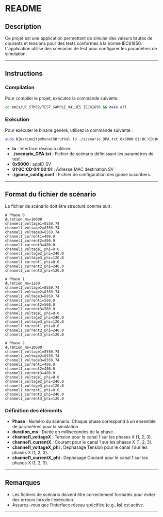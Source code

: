 # README

## Description
Ce projet est une application permettant de simuler des valeurs brutes de courants et tensions pour des tests conformes à la norme IEC61850. L'application utilise des scénarios de test pour configurer les paramètres de simulation.

---

## Instructions

### Compilation
Pour compiler le projet, exécutez la commande suivante :

```bash
cd emis/UC_STM32/TEST_SAMPLE_VALUES_IEC61850 && make all
```

### Exécution
Pour exécuter le binaire généré, utilisez la commande suivante :

```bash
sudo BIN/simuStpmMonoChBrutVal lo ./scenario_DPA.txt 0x5000 01:0C:CD:04:00:01 ./goose_config.conf
```

- **lo** : Interface réseau à utiliser.
- **./scenario_DPA.txt** : Fichier de scénario définissant les paramètres de test.
- **0x5000** : appID SV
- **01:0C:CD:04:00:01** : Adresse MAC destination SV
- **./goose_config.conf** : Fichier de configuration des goose suscribers.
---

## Format du fichier de scénario
Le fichier de scénario doit être structuré comme suit :

```plaintext
# Phase 0
duration_ms=10000
channel1_voltage1=8550.74
channel1_voltage2=8550.74
channel1_voltage3=8550.74
channel1_current1=400.0
channel1_current2=400.0
channel1_current3=400.0
channel1_voltage1_phi=0.0
channel1_voltage2_phi=240.0
channel1_voltage3_phi=120.0
channel1_current1_phi=0.0
channel1_current2_phi=240.0
channel1_current3_phi=120.0

# Phase 1
duration_ms=1200
channel1_voltage1=8550.74
channel1_voltage2=8550.74
channel1_voltage3=8850.74
channel1_current1=560.0
channel1_current2=560.0
channel1_current3=560.0
channel1_voltage1_phi=0.0
channel1_voltage2_phi=240.0
channel1_voltage3_phi=120.0
channel1_current1_phi=0.0
channel1_current2_phi=240.0
channel1_current3_phi=120.0

# Phase 2
duration_ms=10000
channel1_voltage1=8550.74
channel1_voltage2=8550.74
channel1_voltage3=8550.74
channel1_current1=400.0
channel1_current2=400.0
channel1_current3=400.0
channel1_voltage1_phi=0.0
channel1_voltage2_phi=240.0
channel1_voltage3_phi=120.0
channel1_current1_phi=0.0
channel1_current2_phi=240.0
channel1_current3_phi=120.0
```

### Définition des éléments
- **Phase** : Numéro du scénario. Chaque phase correspond à un ensemble de paramètres pour la simulation.
- **duration_ms** : Durée en millisecondes de la phase.
- **channel1_voltageX** : Tension pour le canal 1 sur les phases X (1, 2, 3).
- **channel1_currentX** : Courant pour le canal 1 sur les phases X (1, 2, 3).
- **channel1_voltageX_phi** : Dephasage Tension pour le canal 1 sur les phases X (1, 2, 3).
- **channel1_currentX_phi** : Dephasage Courant pour le canal 1 sur les phases X (1, 2, 3).
---

## Remarques
- Les fichiers de scénario doivent être correctement formatés pour éviter des erreurs lors de l'exécution.
- Assurez-vous que l'interface réseau spécifiée (e.g., **lo**) est active.

---

